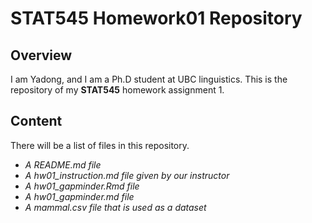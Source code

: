 # STAT545 Homework01 Repository
## Overview
I am Yadong, and I am a Ph.D student at UBC linguistics. This is the repository of my **STAT545** homework assignment 1. 

## Content
There will be a list of files in this repository.

* *A README.md file*
* *A hw01_instruction.md file given by our instructor*
* *A hw01_gapminder.Rmd file*
* *A hw01_gapminder.md file*
* *A mammal.csv file that is used as a dataset*
